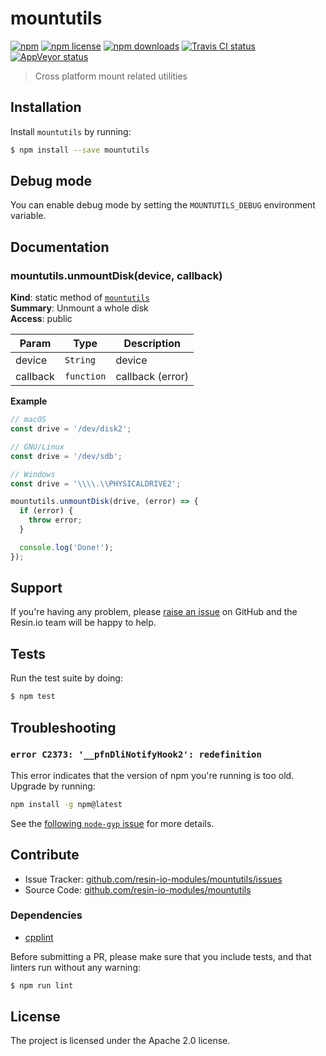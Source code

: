 mountutils
==========

[![npm](https://img.shields.io/npm/v/mountutils.svg?style=flat-square)](https://npmjs.com/package/mountutils)
[![npm license](https://img.shields.io/npm/l/mountutils.svg?style=flat-square)](https://npmjs.com/package/mountutils)
[![npm downloads](https://img.shields.io/npm/dm/mountutils.svg?style=flat-square)](https://npmjs.com/package/mountutils)
[![Travis CI status](https://img.shields.io/travis/resin-io-modules/mountutils/master.svg?style=flat-square)](https://travis-ci.org/resin-io-modules/mountutils)
[![AppVeyor status](https://img.shields.io/appveyor/ci/resin-io/mountutils/master.svg?style=flat-square)](https://ci.appveyor.com/project/resin-io/mountutils/branch/master)

> Cross platform mount related utilities

Installation
------------

Install `mountutils` by running:

```sh
$ npm install --save mountutils
```

Debug mode
----------

You can enable debug mode by setting the `MOUNTUTILS_DEBUG` environment
variable.

Documentation
-------------

<a name="module_mountutils.unmountDisk"></a>

### mountutils.unmountDisk(device, callback)
**Kind**: static method of <code>[mountutils](#module_mountutils)</code>  
**Summary**: Unmount a whole disk  
**Access**: public  

| Param | Type | Description |
| --- | --- | --- |
| device | <code>String</code> | device |
| callback | <code>function</code> | callback (error) |

**Example**  
```js
// macOS
const drive = '/dev/disk2';

// GNU/Linux
const drive = '/dev/sdb';

// Windows
const drive = '\\\\.\\PHYSICALDRIVE2';

mountutils.unmountDisk(drive, (error) => {
  if (error) {
    throw error;
  }

  console.log('Done!');
});
```

Support
-------

If you're having any problem, please [raise an issue][newissue] on GitHub and
the Resin.io team will be happy to help.

Tests
-----

Run the test suite by doing:

```sh
$ npm test
```

Troubleshooting
---------------

### `error C2373: '__pfnDliNotifyHook2': redefinition`

This error indicates that the version of npm you're running is too old. Upgrade
by running:

```sh
npm install -g npm@latest
```

See the [following `node-gyp` issue](https://github.com/nodejs/node-gyp/issues/972) for more details.

Contribute
----------

- Issue Tracker: [github.com/resin-io-modules/mountutils/issues][issues]
- Source Code: [github.com/resin-io-modules/mountutils][source]

### Dependencies

- [cpplint][cpplint]

Before submitting a PR, please make sure that you include tests, and that
linters run without any warning:

```sh
$ npm run lint
```

License
-------

The project is licensed under the Apache 2.0 license.

[issues]: https://github.com/resin-io-modules/mountutils/issues
[newissue]: https://github.com/resin-io-modules/mountutils/issues/new
[source]: https://github.com/resin-io-modules/mountutils
[cpplint]: https://github.com/cpplint/cpplint
